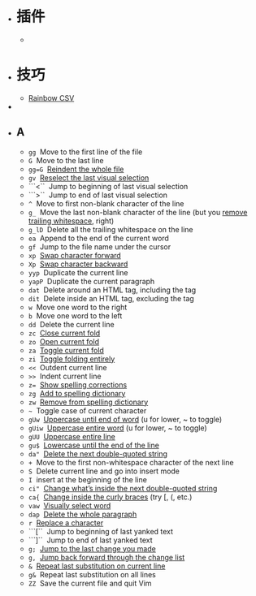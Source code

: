 - # 插件
	-
- # 技巧
	- [Rainbow CSV](https://github.com/mechatroner/rainbow_csv)
-
- ## A
	- `gg`  Move to the first line of the file
	- `G`  Move to the last line
	- `gg=G`  [Reindent the whole file](http://l.main.getrevue.co/ls/click?upn=gVFUf18rutnxjaj5Ut67g-2B45LcNMpBLn3H8FZr8gIvPuFVBve9-2Fj4em-2BWR91lhs8JMpu0A9Sx9heZ1aqDM9kUc7-2FTVlHwPbcL7TvKKwtovlzcI1gIbqMBQabk8GVgamZ49zCp3ln50BGfHy1QT-2BNU07CGoXI8H0IsoI8CmTFZDc-3DekEs_ObpajiB76Xo8C-2BxG6n5cPYObw-2B3Sd5L-2B1HScZbA2VQW2hgo3PlhL1HXXk-2B769fA4UkD9HadwoDkyDqthmSgURlBJBFxAc9wLqixmRP1DhWqa9mPU6HlXilhu-2BSZ-2B-2F8MRfPOHYzrxDXs58HuA-2FyLykc5amVEay85AJmewxr0KQVzI8Jo9LQHNNAhMmGY4YxKoN-2Bg9qRsD1EiA9hHMvM-2Bwv9I0q8h7hncC0oCsh0fFTuP3MP-2FQcnBh-2FfUW6ieIUIND8QVZTyQuiNWPLOcHmukZu0iwufexkUCvQtFV3OG7kSIZXveZQFNoxuWKax-2FMg9-2Fgs8PJOLms-2BzB7MYMlXqr2rhokvnY4MVoOwleuOB1KtV46OMiMo-2B7QD-2FhO6Cf8DpW08Zcpdxn6jP7UVHY21ntWAw-3D-3D)
	- `gv`  [Reselect the last visual selection](http://l.main.getrevue.co/ls/click?upn=gVFUf18rutnxjaj5Ut67g-2B45LcNMpBLn3H8FZr8gIvNJoxJOYGxufPlw2y-2B3gxR2SIYUMFkx9Fh6HDFmxbsCrNeXevaTWwzZw8k2IPXpG7MExNpK6QC2fzaVtClcmwDKYtT2hhBsK3MrdcdRlxaDp01eKcODP-2Fk-2BgP1VqKxlxUY1Gyu2JoijjDfaORGBa-2FLExbnl_ObpajiB76Xo8C-2BxG6n5cPYObw-2B3Sd5L-2B1HScZbA2VQW2hgo3PlhL1HXXk-2B769fA4UkD9HadwoDkyDqthmSgURlBJBFxAc9wLqixmRP1DhWqa9mPU6HlXilhu-2BSZ-2B-2F8MRfPOHYzrxDXs58HuA-2FyLykc5amVEay85AJmewxr0KQVzI8Jo9LQHNNAhMmGY4YxKoN-2Bg9qRsD1EiA9hHMvM-2Bwv9I0q8h7hncC0oCsh0fFTuP3MP-2FQcnBh-2FfUW6ieIUINDXg-2B-2Bn8OvaAAgP6mCImYWq5Qzbpn8PPaoNPeU8xFwm-2F55lodG7Rz1P31jX9-2Fr-2FHGxOpXf5E6S38925CiLGTswgxk4TjS9BS7NsBHjS4ZzJ1okLKKtkqqINZZgkzs9KxBKk1qNBwjlGo0MhPPD-2BdoduA-3D-3D)
	- ```<``  Jump to beginning of last visual selection
	- ```>``  Jump to end of last visual selection
	- `^`  Move to first non-blank character of the line
	- `g_`  Move the last non-blank character of the line (but you [remove trailing whitespace](http://l.main.getrevue.co/ls/click?upn=gVFUf18rutnxjaj5Ut67g-2B45LcNMpBLn3H8FZr8gIvMR5BxJmEE5GS98izFLtY2tLBHrKORPgvxaneVoAYmXlgUq2-2BDohgj-2BwaUx4NcOCxEy1gws1nppwTcjM-2BpCM6t4PWgBUEmsiWJRhXteNPhT1hRpn-2F4p9DdPgIVrCtXw2a-2BU0WcqIzCV72N-2BjP01e75fjZgy_ObpajiB76Xo8C-2BxG6n5cPYObw-2B3Sd5L-2B1HScZbA2VQW2hgo3PlhL1HXXk-2B769fA4UkD9HadwoDkyDqthmSgURlBJBFxAc9wLqixmRP1DhWqa9mPU6HlXilhu-2BSZ-2B-2F8MRfPOHYzrxDXs58HuA-2FyLykc5amVEay85AJmewxr0KQVzI8Jo9LQHNNAhMmGY4YxKoN-2Bg9qRsD1EiA9hHMvM-2Bwv9I0q8h7hncC0oCsh0fFTuP3MP-2FQcnBh-2FfUW6ieIUINDjO-2FpMw1FztOplZYZWjiMXJVBeYZYVq1AkihGo7vLqarSc6Lto-2BLka-2FKFjiZUvj9AFlzoIbEUullKOwEV8CCyPk1bkS0F3lx-2FteoClpsndpe07TPvYC7WCGs-2F8F1m5GWgx3eNtVBXbOO7MLTpvjuzDA-3D-3D), right)
	- `g_lD`  Delete all the trailing whitespace on the line
	- `ea`  Append to the end of the current word
	- `gf`  Jump to the file name under the cursor
	- `xp`  [Swap character forward](http://l.main.getrevue.co/ls/click?upn=gVFUf18rutnxjaj5Ut67g-2B45LcNMpBLn3H8FZr8gIvPVfGUoOlVs-2BLj775sFF6JBTvrxjtt4aLyYIqNtHKMXhk6EtEo1UpAjLdx75OQOJe4-2Fbj0Y37Raq-2F-2F3dRk0lo1PC3XHzk7BdguEl6ryj7uvSitsgO7f0HDVBybd-2FqInEC4zaTBroLtLxILSRULFiKFe3362_ObpajiB76Xo8C-2BxG6n5cPYObw-2B3Sd5L-2B1HScZbA2VQW2hgo3PlhL1HXXk-2B769fA4UkD9HadwoDkyDqthmSgURlBJBFxAc9wLqixmRP1DhWqa9mPU6HlXilhu-2BSZ-2B-2F8MRfPOHYzrxDXs58HuA-2FyLykc5amVEay85AJmewxr0KQVzI8Jo9LQHNNAhMmGY4YxKoN-2Bg9qRsD1EiA9hHMvM-2Bwv9I0q8h7hncC0oCsh0fFTuP3MP-2FQcnBh-2FfUW6ieIUIND5Knrrzj56kxgHbSXRj4HeT3nhMoC-2FukznsVXit-2BbAZcIjY7EOa6ABfl8-2F1dFTkBsRti9QK1-2BS1jk0asqEyzVgXW4czuLCalydzzOD0sey5NVPGaK4WbPmZ7OLkcp2aTP944ZSYV61xblSilXX2r3-2Fg-3D-3D)
	- `Xp`  [Swap character backward](http://l.main.getrevue.co/ls/click?upn=gVFUf18rutnxjaj5Ut67g-2B45LcNMpBLn3H8FZr8gIvPVfGUoOlVs-2BLj775sFF6JBTvrxjtt4aLyYIqNtHKMXhk6EtEo1UpAjLdx75OQOJe4-2Fbj0Y37Raq-2F-2F3dRk0lo1PC3XHzk7BdguEl6ryj7uvSitsgO7f0HDVBybd-2FqInEC4zaTBroLtLxILSRULFiKFe_FHn_ObpajiB76Xo8C-2BxG6n5cPYObw-2B3Sd5L-2B1HScZbA2VQW2hgo3PlhL1HXXk-2B769fA4UkD9HadwoDkyDqthmSgURlBJBFxAc9wLqixmRP1DhWqa9mPU6HlXilhu-2BSZ-2B-2F8MRfPOHYzrxDXs58HuA-2FyLykc5amVEay85AJmewxr0KQVzI8Jo9LQHNNAhMmGY4YxKoN-2Bg9qRsD1EiA9hHMvM-2Bwv9I0q8h7hncC0oCsh0fFTuP3MP-2FQcnBh-2FfUW6ieIUINDK2DWiGpZ1KIGroSXBE8O-2F0MWSDeBm91-2BbovPTvkX60Wc9ZhzIlkn00JxC6T6fnYhifj7uBlcKIWkUevlCxkCVm00sOlGKGVjqWzvniOYFRkTfxn5-2Ba-2FLIRue5k-2Fg-2BbJq2Kk-2Frd4g5FzweLib9OPjHQ-3D-3D)
	- `yyp`  Duplicate the current line
	- `yapP`  Duplicate the current paragraph
	- `dat`  Delete around an HTML tag, including the tag
	- `dit`  Delete inside an HTML tag, excluding the tag
	- `w`  Move one word to the right
	- `b`  Move one word to the left
	- `dd`  Delete the current line
	- `zc`  [Close current fold](http://l.main.getrevue.co/ls/click?upn=gVFUf18rutnxjaj5Ut67g-2B45LcNMpBLn3H8FZr8gIvNGr2sgLZiHgM2E6AqzhhbSu1fTYhG6iuJdaKyJPmc-2BDAetrF7nbh0XgMo0PyHJOJ96-2FBh105AEVH1VayJZRL7KFZkF6HQDpnLKzBWtisUjXkl0lbf8ztJ4H1Dj7LtIX0A-3DQnyP_ObpajiB76Xo8C-2BxG6n5cPYObw-2B3Sd5L-2B1HScZbA2VQW2hgo3PlhL1HXXk-2B769fA4UkD9HadwoDkyDqthmSgURlBJBFxAc9wLqixmRP1DhWqa9mPU6HlXilhu-2BSZ-2B-2F8MRfPOHYzrxDXs58HuA-2FyLykc5amVEay85AJmewxr0KQVzI8Jo9LQHNNAhMmGY4YxKoN-2Bg9qRsD1EiA9hHMvM-2Bwv9I0q8h7hncC0oCsh0fFTuP3MP-2FQcnBh-2FfUW6ieIUINDB9bf7IdbRkqwZ53K8fQxG8IEuCkHSYudia2vE1IqoPSkMKcxLfq4E31nUyezCxh2tQ4OmhTQXefYz3baiwykVSHMu5lZD-2BKSvKq4sQWdgiWxzHB3PtOmQ27EeDuxIwBR-2BT5DWlFovM3W7-2FCFxX9D7w-3D-3D)
	- `zo`  [Open current fold](http://l.main.getrevue.co/ls/click?upn=gVFUf18rutnxjaj5Ut67g-2B45LcNMpBLn3H8FZr8gIvNGr2sgLZiHgM2E6AqzhhbSu1fTYhG6iuJdaKyJPmc-2BDAetrF7nbh0XgMo0PyHJOJ96-2FBh105AEVH1VayJZRL7KFZkF6HQDpnLKzBWtisUjXkl0lbf8ztJ4H1Dj7LtIX0A-3Dj7ju_ObpajiB76Xo8C-2BxG6n5cPYObw-2B3Sd5L-2B1HScZbA2VQW2hgo3PlhL1HXXk-2B769fA4UkD9HadwoDkyDqthmSgURlBJBFxAc9wLqixmRP1DhWqa9mPU6HlXilhu-2BSZ-2B-2F8MRfPOHYzrxDXs58HuA-2FyLykc5amVEay85AJmewxr0KQVzI8Jo9LQHNNAhMmGY4YxKoN-2Bg9qRsD1EiA9hHMvM-2Bwv9I0q8h7hncC0oCsh0fFTuP3MP-2FQcnBh-2FfUW6ieIUINDCdGVNdTJmLwm28RfVFZquGScLyee-2Bdsf1JMkJ9434Bd03Mf99eM6-2F5udRBTpnujvIWKjvaOo0yEnftMw2UUXE3pzGmCjCsTjeepDYfCOzVoKfoGYIqHjUXAUSofdXgfYb-2BixnvpI0L6nYJMqeT-2FSeQ-3D-3D)
	- `za`  [Toggle current fold](http://l.main.getrevue.co/ls/click?upn=gVFUf18rutnxjaj5Ut67g-2B45LcNMpBLn3H8FZr8gIvNGr2sgLZiHgM2E6AqzhhbSu1fTYhG6iuJdaKyJPmc-2BDAetrF7nbh0XgMo0PyHJOJ96-2FBh105AEVH1VayJZRL7KFZkF6HQDpnLKzBWtisUjXkl0lbf8ztJ4H1Dj7LtIX0A-3DXffs_ObpajiB76Xo8C-2BxG6n5cPYObw-2B3Sd5L-2B1HScZbA2VQW2hgo3PlhL1HXXk-2B769fA4UkD9HadwoDkyDqthmSgURlBJBFxAc9wLqixmRP1DhWqa9mPU6HlXilhu-2BSZ-2B-2F8MRfPOHYzrxDXs58HuA-2FyLykc5amVEay85AJmewxr0KQVzI8Jo9LQHNNAhMmGY4YxKoN-2Bg9qRsD1EiA9hHMvM-2Bwv9I0q8h7hncC0oCsh0fFTuP3MP-2FQcnBh-2FfUW6ieIUIND-2BbDqzNCUycggOavfYxjcyQIX0UI38X8rXZnJJpjN-2BL5m7kb52xZ98-2FJ5qwB3p3juf7oe4wPvCEYbFh3nPdpaVpZoVhM18LLcxM-2B15MU8LUvPXUbExQqVHBznVhEa6-2BzhO8YhYnUwwApyX8wWStU46sV-2Bfhmoo3FwTakk-2BCf9n1Y-3D)
	- `zi`  [Toggle folding entirely](http://l.main.getrevue.co/ls/click?upn=gVFUf18rutnxjaj5Ut67g-2B45LcNMpBLn3H8FZr8gIvNGr2sgLZiHgM2E6AqzhhbSu1fTYhG6iuJdaKyJPmc-2BDAetrF7nbh0XgMo0PyHJOJ96-2FBh105AEVH1VayJZRL7KFZkF6HQDpnLKzBWtisUjXkl0lbf8ztJ4H1Dj7LtIX0A-3D3eTU_ObpajiB76Xo8C-2BxG6n5cPYObw-2B3Sd5L-2B1HScZbA2VQW2hgo3PlhL1HXXk-2B769fA4UkD9HadwoDkyDqthmSgURlBJBFxAc9wLqixmRP1DhWqa9mPU6HlXilhu-2BSZ-2B-2F8MRfPOHYzrxDXs58HuA-2FyLykc5amVEay85AJmewxr0KQVzI8Jo9LQHNNAhMmGY4YxKoN-2Bg9qRsD1EiA9hHMvM-2Bwv9I0q8h7hncC0oCsh0fFTuP3MP-2FQcnBh-2FfUW6ieIUINDypg2mW06iVcxvefCw-2FNp9n1-2FCghK0I0eVfKu4fzK7S9mLph23-2FW99aOFzg7mY608DSW2q3AoQ0NF3WnLwWe1I2CKHzik3EKkikgSrgLvjI7UWwtNChsN-2BoAFTZrxb0FHy7OyYKn-2B3cXyiDRfhcogeibwnJ-2BQ-2Fn2hN-2F7p6cosAr8-3D)
	- `<<`  Outdent current line
	- `>>`  Indent current line
	- `z=`  [Show spelling corrections](http://l.main.getrevue.co/ls/click?upn=gVFUf18rutnxjaj5Ut67g-2B45LcNMpBLn3H8FZr8gIvPMT7Q7WcqG7PeTZx9pt4hnzaavDuHdrKaPWnbTyXdKu-2FYcqrTnuw8BPNtYZJyq-2BhqoHSu8EeB-2FKALnwRokgFnIb3BKIl-2Fr4kT-2FV-2FAJmSa7lPZumKjCzFVwDuLzunHNwzY-3DPHsC_ObpajiB76Xo8C-2BxG6n5cPYObw-2B3Sd5L-2B1HScZbA2VQW2hgo3PlhL1HXXk-2B769fA4UkD9HadwoDkyDqthmSgURlBJBFxAc9wLqixmRP1DhWqa9mPU6HlXilhu-2BSZ-2B-2F8MRfPOHYzrxDXs58HuA-2FyLykc5amVEay85AJmewxr0KQVzI8Jo9LQHNNAhMmGY4YxKoN-2Bg9qRsD1EiA9hHMvM-2Bwv9I0q8h7hncC0oCsh0fFTuP3MP-2FQcnBh-2FfUW6ieIUINDvGWxyYQ7rHIkzfLBSPlMXWwF-2Bd7-2BvNPqaoBt4oZjyfTJt1d9tKU1SdqnZPKxijrbuKwrDOKX54-2BDHQDeZCgEQ7HTSlBaQxkNLCEm88clEAxHoVOBgx3FqpueFcO5-2BQDM7PRULxHcaTPrJ8xp26SOOBgnP3gtAJAlZ7oo-2FSMb6SI-3D)
	- `zg`  [Add to spelling dictionary](http://l.main.getrevue.co/ls/click?upn=gVFUf18rutnxjaj5Ut67g-2B45LcNMpBLn3H8FZr8gIvPMT7Q7WcqG7PeTZx9pt4hnzaavDuHdrKaPWnbTyXdKu-2FYcqrTnuw8BPNtYZJyq-2BhqoHSu8EeB-2FKALnwRokgFnIb3BKIl-2Fr4kT-2FV-2FAJmSa7lPZumKjCzFVwDuLzunHNwzY-3D0rYl_ObpajiB76Xo8C-2BxG6n5cPYObw-2B3Sd5L-2B1HScZbA2VQW2hgo3PlhL1HXXk-2B769fA4UkD9HadwoDkyDqthmSgURlBJBFxAc9wLqixmRP1DhWqa9mPU6HlXilhu-2BSZ-2B-2F8MRfPOHYzrxDXs58HuA-2FyLykc5amVEay85AJmewxr0KQVzI8Jo9LQHNNAhMmGY4YxKoN-2Bg9qRsD1EiA9hHMvM-2Bwv9I0q8h7hncC0oCsh0fFTuP3MP-2FQcnBh-2FfUW6ieIUINDFNYs7Z9OeetTaMzVzT-2BsRQfqtIiMMn1ZCjiAk7UIotSQEMIfrg4bYrRrqshTpevZCldVhYKthIRKP0ADb-2BHv6-2BQ3iY0-2FiDPMyh-2FXpyADGXpoyQtlzcvoswHgxxMlGbclsp6cRT-2FLCQ56Y4xegj-2F-2F-2B1JweOzBn-2B9Lacx0kflBezU-3D)
	- `zw`  [Remove from spelling dictionary](http://l.main.getrevue.co/ls/click?upn=gVFUf18rutnxjaj5Ut67g-2B45LcNMpBLn3H8FZr8gIvPMT7Q7WcqG7PeTZx9pt4hnzaavDuHdrKaPWnbTyXdKu-2FYcqrTnuw8BPNtYZJyq-2BhqoHSu8EeB-2FKALnwRokgFnIb3BKIl-2Fr4kT-2FV-2FAJmSa7lPZumKjCzFVwDuLzunHNwzY-3DAhqu_ObpajiB76Xo8C-2BxG6n5cPYObw-2B3Sd5L-2B1HScZbA2VQW2hgo3PlhL1HXXk-2B769fA4UkD9HadwoDkyDqthmSgURlBJBFxAc9wLqixmRP1DhWqa9mPU6HlXilhu-2BSZ-2B-2F8MRfPOHYzrxDXs58HuA-2FyLykc5amVEay85AJmewxr0KQVzI8Jo9LQHNNAhMmGY4YxKoN-2Bg9qRsD1EiA9hHMvM-2Bwv9I0q8h7hncC0oCsh0fFTuP3MP-2FQcnBh-2FfUW6ieIUINDW6eU4dG2qlB-2B2i7I7BFzcc-2FHkzmzKDbULj-2FFMB66Bo2pn8ti9V-2BZwiSBCkcWgZW7XwLL5MNYN5VKSvkIl58XN8yuCRn-2BrPboriZlwOM06U0nKERzmYc1BIk57zc4BUThQf34ypwMnz4jQayyp-2BluAmpLAKjyXw5i3qJWr6zwFkE-3D)
	- `~`  Toggle case of current character
	- `gUw`  [Uppercase until end of word](http://l.main.getrevue.co/ls/click?upn=gVFUf18rutnxjaj5Ut67g-2B45LcNMpBLn3H8FZr8gIvMw41kLKw68e-2FGQOH2rRyayNk-2BLOUNt-2BG7KfZYuYs479u5WMNycUBbnzrBca7AnWrBCCxdGbFLhctlQotjhGgJ1sluhsUwBKJbpU3fJvX-2FY-2BWRqueoJniTzVYrPC-2BRvj6A-3D1AN5_ObpajiB76Xo8C-2BxG6n5cPYObw-2B3Sd5L-2B1HScZbA2VQW2hgo3PlhL1HXXk-2B769fA4UkD9HadwoDkyDqthmSgURlBJBFxAc9wLqixmRP1DhWqa9mPU6HlXilhu-2BSZ-2B-2F8MRfPOHYzrxDXs58HuA-2FyLykc5amVEay85AJmewxr0KQVzI8Jo9LQHNNAhMmGY4YxKoN-2Bg9qRsD1EiA9hHMvM-2Bwv9I0q8h7hncC0oCsh0fFTuP3MP-2FQcnBh-2FfUW6ieIUINDpdYwEDTLIHLeF7QvVOO9pCivRNCKvSHbfvBDkkzpWrU7-2B81CLqVUmap7mzBkANaHT5X20a1HfRHusBiFjfUoKZnfGNFjhdOZkrE8kjebXfclGq605rwOvCWyB4LtiVNe0KJo1srBqCzguHSOezHh4rZTGxVVIzWMd-2F-2F8GpEspXI-3D) (u for lower, ~ to toggle)
	- `gUiw`  [Uppercase entire word](http://l.main.getrevue.co/ls/click?upn=gVFUf18rutnxjaj5Ut67g-2B45LcNMpBLn3H8FZr8gIvMw41kLKw68e-2FGQOH2rRyayNk-2BLOUNt-2BG7KfZYuYs479u5WMNycUBbnzrBca7AnWrBCCxdGbFLhctlQotjhGgJ1sluhsUwBKJbpU3fJvX-2FY-2BWRqueoJniTzVYrPC-2BRvj6A-3DiSPS_ObpajiB76Xo8C-2BxG6n5cPYObw-2B3Sd5L-2B1HScZbA2VQW2hgo3PlhL1HXXk-2B769fA4UkD9HadwoDkyDqthmSgURlBJBFxAc9wLqixmRP1DhWqa9mPU6HlXilhu-2BSZ-2B-2F8MRfPOHYzrxDXs58HuA-2FyLykc5amVEay85AJmewxr0KQVzI8Jo9LQHNNAhMmGY4YxKoN-2Bg9qRsD1EiA9hHMvM-2Bwv9I0q8h7hncC0oCsh0fFTuP3MP-2FQcnBh-2FfUW6ieIUINDTo3NCw-2F8eayjx-2BLvObfzUzUl0-2BEI4pqQS7zbIDXXlJYDzn8O5qsKqWOp27HoiGp59z1t5iW6a0VeMHN97BDMrCRjKt2eWHowEJv-2BrCC7PGCD8iIlXSxNfOnmPMiiq7Xz-2FOmtjnurrXdf62n-2B5xzemXS-2BAbx2OEX16FXZvE3DLDs-3D) (u for lower, ~ to toggle)
	- `gUU`  [Uppercase entire line](http://l.main.getrevue.co/ls/click?upn=gVFUf18rutnxjaj5Ut67g-2B45LcNMpBLn3H8FZr8gIvMw41kLKw68e-2FGQOH2rRyayNk-2BLOUNt-2BG7KfZYuYs479u5WMNycUBbnzrBca7AnWrBCCxdGbFLhctlQotjhGgJ1sluhsUwBKJbpU3fJvX-2FY-2BWRqueoJniTzVYrPC-2BRvj6A-3D3MJt_ObpajiB76Xo8C-2BxG6n5cPYObw-2B3Sd5L-2B1HScZbA2VQW2hgo3PlhL1HXXk-2B769fA4UkD9HadwoDkyDqthmSgURlBJBFxAc9wLqixmRP1DhWqa9mPU6HlXilhu-2BSZ-2B-2F8MRfPOHYzrxDXs58HuA-2FyLykc5amVEay85AJmewxr0KQVzI8Jo9LQHNNAhMmGY4YxKoN-2Bg9qRsD1EiA9hHMvM-2Bwv9I0q8h7hncC0oCsh0fFTuP3MP-2FQcnBh-2FfUW6ieIUINDab7rdZFg50KX9K-2B8th0xiRVauET-2FgVD9zWiSBYI7J2aldbIy43-2BVYO8H3h8JA8twS8nxz6YUGFGgkATIJkarX7pgHUz1sehbMKcEsEXjleKOGNcGT1VA1F-2B3DK7i4M0h2J4bZoCEqbaVwkhckcnnDAdGfwv7-2BJkwjqPE1n58Ud4-3D)
	- `gu$`  [Lowercase until the end of the line](http://l.main.getrevue.co/ls/click?upn=gVFUf18rutnxjaj5Ut67g-2B45LcNMpBLn3H8FZr8gIvMw41kLKw68e-2FGQOH2rRyayNk-2BLOUNt-2BG7KfZYuYs479u5WMNycUBbnzrBca7AnWrBCCxdGbFLhctlQotjhGgJ1sluhsUwBKJbpU3fJvX-2FY-2BWRqueoJniTzVYrPC-2BRvj6A-3Dyj2K_ObpajiB76Xo8C-2BxG6n5cPYObw-2B3Sd5L-2B1HScZbA2VQW2hgo3PlhL1HXXk-2B769fA4UkD9HadwoDkyDqthmSgURlBJBFxAc9wLqixmRP1DhWqa9mPU6HlXilhu-2BSZ-2B-2F8MRfPOHYzrxDXs58HuA-2FyLykc5amVEay85AJmewxr0KQVzI8Jo9LQHNNAhMmGY4YxKoN-2Bg9qRsD1EiA9hHMvM-2Bwv9I0q8h7hncC0oCsh0fFTuP3MP-2FQcnBh-2FfUW6ieIUINDZoWnwCvMiupC7rFzb8qytb1MJ9wlFWsgpZWebyxUDf8LapwoLo4j2lI-2FMXginriFUO-2BDjYvkh8lpE9VteoRNZp0IFv6u82BthT5ZH-2Bf-2FINL9XUZ7axR3nzNvfZx9CYzElGoWmcjpRMBfftea5y7osVe7GxpUQQQOrKBCVIbS3QE-3D)
	- `da"`  [Delete the next double-quoted string](http://l.main.getrevue.co/ls/click?upn=gVFUf18rutnxjaj5Ut67g-2B45LcNMpBLn3H8FZr8gIvPYl0CD0drpRVlKO3jNhDj93DopIf9dA93LLhwuUYO9A3HyZi6IFoG4EPLqnlk62O2hOGf8xfRByTLyaJJy-2BtZ-2FfVdTbzqm4A5qt5ZePm8gnLHJbO6XZkIrriKaaMQFWasTCv7jLzu0jaA6PRnKeuuQGIKw_ObpajiB76Xo8C-2BxG6n5cPYObw-2B3Sd5L-2B1HScZbA2VQW2hgo3PlhL1HXXk-2B769fA4UkD9HadwoDkyDqthmSgURlBJBFxAc9wLqixmRP1DhWqa9mPU6HlXilhu-2BSZ-2B-2F8MRfPOHYzrxDXs58HuA-2FyLykc5amVEay85AJmewxr0KQVzI8Jo9LQHNNAhMmGY4YxKoN-2Bg9qRsD1EiA9hHMvM-2Bwv9I0q8h7hncC0oCsh0fFTuP3MP-2FQcnBh-2FfUW6ieIUINDUYZ6L28Htoy7W9zHo8rsDXIdgIzU7pBfbgXdSWOqAQ1FcwxazTlgCxvNmcGYyBh-2BbSxl2G4PTrJZDk-2FhqIxl1qBAf8BiuOZt8XglaeDdJCP5scyHYYY6Q-2B4prvgeW7H8VmHUj3oJ44Dr7uHzSEmDKmdaNmOQDN0-2F624yiGx10t8-3D)
	- `+`  Move to the first non-whitespace character of the next line
	- `S`  Delete current line and go into insert mode
	- `I`  insert at the beginning of the line
	- `ci"`  [Change what’s inside the next double-quoted string](http://l.main.getrevue.co/ls/click?upn=gVFUf18rutnxjaj5Ut67g-2B45LcNMpBLn3H8FZr8gIvPYl0CD0drpRVlKO3jNhDj93DopIf9dA93LLhwuUYO9A3HyZi6IFoG4EPLqnlk62O2hOGf8xfRByTLyaJJy-2BtZ-2FfVdTbzqm4A5qt5ZePm8gnLHJbO6XZkIrriKaaMQFWasTCv7jLzu0jaA6PRnKeuuQAsVY_ObpajiB76Xo8C-2BxG6n5cPYObw-2B3Sd5L-2B1HScZbA2VQW2hgo3PlhL1HXXk-2B769fA4UkD9HadwoDkyDqthmSgURlBJBFxAc9wLqixmRP1DhWqa9mPU6HlXilhu-2BSZ-2B-2F8MRfPOHYzrxDXs58HuA-2FyLykc5amVEay85AJmewxr0KQVzI8Jo9LQHNNAhMmGY4YxKoN-2Bg9qRsD1EiA9hHMvM-2Bwv9I0q8h7hncC0oCsh0fFTuP3MP-2FQcnBh-2FfUW6ieIUINDCAZZc6lSIdjLbHlS6-2FaoJPLDX5Nx2001fGFxth2GXtiq6B-2Fjs2Wv3NBZCxEd-2FIGIKu9gFGdv-2BBN5sZ-2BO6R4RsMmbKq7qtUzpm1ZYqtqdH22kAK2nUNxq4Ql8-2FoAaiKZUsUfI6DKnmGt3Z8AWqM0f35-2BVKEeA8NEWmbqvVZmJ9nw-3D)
	- `ca{`  [Change inside the curly braces](http://l.main.getrevue.co/ls/click?upn=gVFUf18rutnxjaj5Ut67g-2B45LcNMpBLn3H8FZr8gIvPYl0CD0drpRVlKO3jNhDj93DopIf9dA93LLhwuUYO9A3HyZi6IFoG4EPLqnlk62O2hOGf8xfRByTLyaJJy-2BtZ-2FfVdTbzqm4A5qt5ZePm8gnLHJbO6XZkIrriKaaMQFWasTCv7jLzu0jaA6PRnKeuuQ7lOP_ObpajiB76Xo8C-2BxG6n5cPYObw-2B3Sd5L-2B1HScZbA2VQW2hgo3PlhL1HXXk-2B769fA4UkD9HadwoDkyDqthmSgURlBJBFxAc9wLqixmRP1DhWqa9mPU6HlXilhu-2BSZ-2B-2F8MRfPOHYzrxDXs58HuA-2FyLykc5amVEay85AJmewxr0KQVzI8Jo9LQHNNAhMmGY4YxKoN-2Bg9qRsD1EiA9hHMvM-2Bwv9I0q8h7hncC0oCsh0fFTuP3MP-2FQcnBh-2FfUW6ieIUINDodDslDteernL8EH9zE9cKGlvzomigEizgfD-2Famee2pYBirbW5WajfA1ElaG1CDu0Wi-2Fs3oRTRoiwgW17ihhdcXSNKT1yvHXmM-2Fs6Q3QD1n0BOXDOe2VdZqxXETTshEm0Plt9KMtToqXZcgAsaYCUyFF6LYkommtfD4w2h0xRrLo-3D) (try [, (, etc.)
	- `vaw`  [Visually select word](http://l.main.getrevue.co/ls/click?upn=gVFUf18rutnxjaj5Ut67g-2B45LcNMpBLn3H8FZr8gIvPYl0CD0drpRVlKO3jNhDj93DopIf9dA93LLhwuUYO9A3HyZi6IFoG4EPLqnlk62O2hOGf8xfRByTLyaJJy-2BtZ-2FfVdTbzqm4A5qt5ZePm8gnLHJbO6XZkIrriKaaMQFWasTCv7jLzu0jaA6PRnKeuuQc5YB_ObpajiB76Xo8C-2BxG6n5cPYObw-2B3Sd5L-2B1HScZbA2VQW2hgo3PlhL1HXXk-2B769fA4UkD9HadwoDkyDqthmSgURlBJBFxAc9wLqixmRP1DhWqa9mPU6HlXilhu-2BSZ-2B-2F8MRfPOHYzrxDXs58HuA-2FyLykc5amVEay85AJmewxr0KQVzI8Jo9LQHNNAhMmGY4YxKoN-2Bg9qRsD1EiA9hHMvM-2Bwv9I0q8h7hncC0oCsh0fFTuP3MP-2FQcnBh-2FfUW6ieIUINDPjCvFfIS4iAa75fDsnW12jKncM3OcHknBlvBP6futh7hhtZS7Im9DcTz57qmlwbJXetENq3eIXW-2B98fKJZB6FuQCPeKMLOZ4zv7VFMc8zutxwEocmYGT-2BK3ny59aZXny6KBp72ECXcpLcGrKXH5bMIX9WCdIVuYh6IaetsZrJZg-3D)
	- `dap`  [Delete the whole paragraph](http://l.main.getrevue.co/ls/click?upn=gVFUf18rutnxjaj5Ut67g-2B45LcNMpBLn3H8FZr8gIvPYl0CD0drpRVlKO3jNhDj93DopIf9dA93LLhwuUYO9A3HyZi6IFoG4EPLqnlk62O2hOGf8xfRByTLyaJJy-2BtZ-2FfVdTbzqm4A5qt5ZePm8gnLHJbO6XZkIrriKaaMQFWasTCv7jLzu0jaA6PRnKeuuQMC8k_ObpajiB76Xo8C-2BxG6n5cPYObw-2B3Sd5L-2B1HScZbA2VQW2hgo3PlhL1HXXk-2B769fA4UkD9HadwoDkyDqthmSgURlBJBFxAc9wLqixmRP1DhWqa9mPU6HlXilhu-2BSZ-2B-2F8MRfPOHYzrxDXs58HuA-2FyLykc5amVEay85AJmewxr0KQVzI8Jo9LQHNNAhMmGY4YxKoN-2Bg9qRsD1EiA9hHMvM-2Bwv9I0q8h7hncC0oCsh0fFTuP3MP-2FQcnBh-2FfUW6ieIUINDcUFJNuWd3y46KIbEOyaKGOKVXgP1IcJyZd8n4zM-2F41At00Zyx3r2xZSCE68FX6Xj5J3ydVCMzETh-2BLY2dOXdmwP7y71U-2BXvM1Ql8qIPku0Ftd9p-2B9Uyl1-2FG5VpoLBk1gpop0f-2FmzWAt-2BpqhI49goVZU8Rp5goLfBPbQayzTd-2BsA-3D)
	- `r`  [Replace a character](http://l.main.getrevue.co/ls/click?upn=gVFUf18rutnxjaj5Ut67g-2B45LcNMpBLn3H8FZr8gIvO9MHcx314UzT9-2F08QWNGxZ-2BSKIpbacFpBNirtF94agSy8yUVTHXFTixZ-2BL6CHZ-2BaEyFZA0dDlSjxe6ZsKg2-2B1b57LEsl2wYlaI3phqGEiWAHAjSrnP4FhplW-2BRBLEUmp4-3DdCRk_ObpajiB76Xo8C-2BxG6n5cPYObw-2B3Sd5L-2B1HScZbA2VQW2hgo3PlhL1HXXk-2B769fA4UkD9HadwoDkyDqthmSgURlBJBFxAc9wLqixmRP1DhWqa9mPU6HlXilhu-2BSZ-2B-2F8MRfPOHYzrxDXs58HuA-2FyLykc5amVEay85AJmewxr0KQVzI8Jo9LQHNNAhMmGY4YxKoN-2Bg9qRsD1EiA9hHMvM-2Bwv9I0q8h7hncC0oCsh0fFTuP3MP-2FQcnBh-2FfUW6ieIUINDGWmaG3NFRtK5We2dajkOYcPZfLW6jvBUCjTafuqS7hpR6kjcklxvUYiUOSRlTtcTBlhDXSRajIo5XM78AC4Onq1fBO4z6w0yTH6WfEJrmpjB5sPl0ZjoXy9q1IbaONWY0leG4qhJYFyyS00e00lx8Zx-2B2WQRMzwGljTQAIqgFH4-3D)
	- ```[``  Jump to beginning of last yanked text
	- ```]``  Jump to end of last yanked text
	- `g;`  [Jump to the last change you made](http://l.main.getrevue.co/ls/click?upn=gVFUf18rutnxjaj5Ut67g-2B45LcNMpBLn3H8FZr8gIvMPNE4ZSXWiVMKiErQvDU99XDOnEyiLnHs3975IpoRjDoRM9NQ-2BY8jmyLV3MfJyeHhyPTFBbkYnRGP4vRyCMdzkoVaRr1Kl8knDO7CEfFc-2BSaNFc2sgXx9P3g-2BaNR1Eti4-3DIEBz_ObpajiB76Xo8C-2BxG6n5cPYObw-2B3Sd5L-2B1HScZbA2VQW2hgo3PlhL1HXXk-2B769fA4UkD9HadwoDkyDqthmSgURlBJBFxAc9wLqixmRP1DhWqa9mPU6HlXilhu-2BSZ-2B-2F8MRfPOHYzrxDXs58HuA-2FyLykc5amVEay85AJmewxr0KQVzI8Jo9LQHNNAhMmGY4YxKoN-2Bg9qRsD1EiA9hHMvM-2Bwv9I0q8h7hncC0oCsh0fFTuP3MP-2FQcnBh-2FfUW6ieIUIND9aWau8I1RzQlaHHJIOZRdc9wZvF2N8JiwLi7G69cByep8yPXXiDyVEJP7th04l2r6vS9RTwG2gmizmeBSV6bWmQcMXYCn79fgwOyjXRsih8I-2FA-2BldQpsyLeCfuAS-2FEqOPg-2BI2vkE3yXWddebXqENPdlB7h6faRsjilyQ8SRoIoM-3D)
	- `g,`  [Jump back forward through the change list](http://l.main.getrevue.co/ls/click?upn=gVFUf18rutnxjaj5Ut67g-2B45LcNMpBLn3H8FZr8gIvMPNE4ZSXWiVMKiErQvDU99XDOnEyiLnHs3975IpoRjDoRM9NQ-2BY8jmyLV3MfJyeHhyPTFBbkYnRGP4vRyCMdzkoVaRr1Kl8knDO7CEfFc-2BSaNFc2sgXx9P3g-2BaNR1Eti4-3DQmsG_ObpajiB76Xo8C-2BxG6n5cPYObw-2B3Sd5L-2B1HScZbA2VQW2hgo3PlhL1HXXk-2B769fA4UkD9HadwoDkyDqthmSgURlBJBFxAc9wLqixmRP1DhWqa9mPU6HlXilhu-2BSZ-2B-2F8MRfPOHYzrxDXs58HuA-2FyLykc5amVEay85AJmewxr0KQVzI8Jo9LQHNNAhMmGY4YxKoN-2Bg9qRsD1EiA9hHMvM-2Bwv9I0q8h7hncC0oCsh0fFTuP3MP-2FQcnBh-2FfUW6ieIUINDbKez9logDxpZ9kTSA0nH1ntunR3fdEkE4D0Ztv-2BV5DXHfbA6w920GyDGdKIV4KayCT0dGVaDoeij9cuZ9v0W8jH1i-2F3BjVNFa2D0aEc4pOMEfY3JM8NakVw-2FBtv8AI28y7KXR56YTd1iBbQ2U5L19bszEpkGZFUW0zJxKrVknH0-3D)
	- `&`  [Repeat last substitution on current line](http://l.main.getrevue.co/ls/click?upn=gVFUf18rutnxjaj5Ut67g-2B45LcNMpBLn3H8FZr8gIvMmwJhaqF5YW3HXoXAraDmHbRjvgwLv147So0FE27euKxy2MaVlBX67VILYBwFAr7u0sXhiBXHGnFoGywCum-2Fnf-2FX99gpOib48sM8B-2B3Y4k32FDUidnv9eVPRaujQcpRVKwBRIwTMkMgThZMq6hffnEbEhS_ObpajiB76Xo8C-2BxG6n5cPYObw-2B3Sd5L-2B1HScZbA2VQW2hgo3PlhL1HXXk-2B769fA4UkD9HadwoDkyDqthmSgURlBJBFxAc9wLqixmRP1DhWqa9mPU6HlXilhu-2BSZ-2B-2F8MRfPOHYzrxDXs58HuA-2FyLykc5amVEay85AJmewxr0KQVzI8Jo9LQHNNAhMmGY4YxKoN-2Bg9qRsD1EiA9hHMvM-2Bwv9I0q8h7hncC0oCsh0fFTuP3MP-2FQcnBh-2FfUW6ieIUINDZnVC097GHjvliB5NHJ0TT7nKHi7ZXK8pOcEWZ6QISZu5GXR5Uq1Nu-2FBhvOBD3e1gwl2LJy2XzKxvMu-2F1aup6fhgXI0cfQG0EM0yEURon780aH-2BL7gsKlmAgYYaQ-2BLZ4qvJVH-2By9C739ZWXO0EKNEpovCkelr-2FxxwRGSOwjj-2FUzo-3D)
	- `g&`  Repeat last substitution on all lines
	- `ZZ`  Save the current file and quit Vim